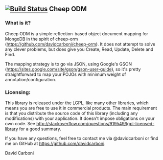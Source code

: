 [![Build Status](https://travis-ci.org/davidcarboni/cheep-odm.png?branch=master)](https://travis-ci.org/davidcarboni/cheep-odm)
Cheep ODM
----------


### What is it?

Cheep ODM is a simple reflection-based object document mapping for MongoDB in the spirit of cheep-orm (https://github.com/davidcarboni/cheep-orm). It does not attempt to solve any clever problems, but does give you Create, Read, Update, Delete and Find.

The mapping strategy is to go via JSON, using Google's GSON (https://sites.google.com/site/gson/gson-user-guide), so it's pretty straightforward to map your POJOs with minimum weight of annotation/configuration.


### Licensing:

This library is released under the LGPL, like many other libraries, which means you are free to use it in commercial products. The main requirement is that you distribute the source code of this library (including any modifications) with your application. It doesn't impose obligations on your own code. See http://stackoverflow.com/questions/919549/lgpl-licensed-library for a good summary.

If you have any questions, feel free to contact me via @davidcarboni or find me on GitHub at https://github.com/davidcarboni.

David Carboni
